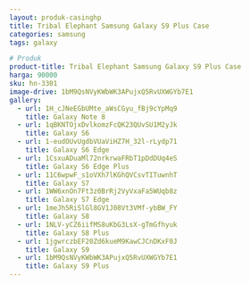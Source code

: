```yaml
---
layout: produk-casinghp
title: Tribal Elephant Samsung Galaxy S9 Plus Case
categories: samsung
tags: galaxy

# Produk
product-title: Tribal Elephant Samsung Galaxy S9 Plus Case
harga: 90000
sku: hn-3301
image-drive: 1bM9QsNVyKWbWK3APujxQ5RvUXWGYb7E1
gallery:
  - url: 1H_cJNeEGbUMte_aWsCGyu_fBj9cYpMq9
    title: Galaxy Note 8
  - url: 1qBKNTOjxDvlkomzFcQK23QUvSU1M2yJk
    title: Galaxy S6
  - url: 1-eudOUvUgdbVUaViHZ7H_32l-rLydp71
    title: Galaxy S6 Edge
  - url: 1CsxuADuaMl72nrkrwaFRbT1pDdDUq4eS
    title: Galaxy S6 Edge Plus
  - url: 11C6wpwF_s1oVXh7lKGhQVCsvTITuwnhT
    title: Galaxy S7
  - url: 1WW6xnOn7Ft3z0BrRj2VyVxaFa5WUqb8z
    title: Galaxy S7 Edge
  - url: 1meJh5RiSlGl8GV1J08Vt3VMf-ybBW_FY
    title: Galaxy S8
  - url: 1NLV-yCZ6iifMS8uKbG3LsX-gTmGfhyuk
    title: Galaxy S8 Plus
  - url: 1jgwrczbEF20Zd6kueM9KawCJCnDKxF0J
    title: Galaxy S9
  - url: 1bM9QsNVyKWbWK3APujxQ5RvUXWGYb7E1
    title: Galaxy S9 Plus
---
```

